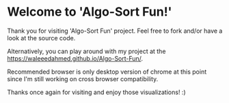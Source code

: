 <h1>Welcome to 'Algo-Sort Fun!'</h1>


Thank you for visiting 'Algo-Sort Fun' project. Feel free to fork and/or have a look at the source code. 

Alternatively, you can play around with my project at the https://waleeedahmed.github.io/Algo-Sort-Fun/.

Recommended browser is only desktop version of chrome at this point since I'm still working on cross browser compatibility. 

Thanks once again for visiting and enjoy those visualizations! :)
